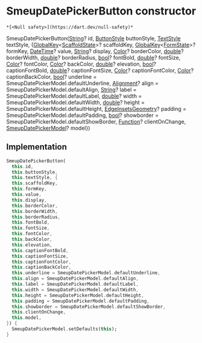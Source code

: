 


# SmeupDatePickerButton constructor




    *[<Null safety>](https://dart.dev/null-safety)*



SmeupDatePickerButton([String](https://api.flutter.dev/flutter/dart-core/String-class.html)? id, [ButtonStyle](https://api.flutter.dev/flutter/material/ButtonStyle-class.html) buttonStyle, [TextStyle](https://api.flutter.dev/flutter/painting/TextStyle-class.html) textStyle, {[GlobalKey](https://api.flutter.dev/flutter/widgets/GlobalKey-class.html)&lt;[ScaffoldState](https://api.flutter.dev/flutter/material/ScaffoldState-class.html)>? scaffoldKey, [GlobalKey](https://api.flutter.dev/flutter/widgets/GlobalKey-class.html)&lt;[FormState](https://api.flutter.dev/flutter/widgets/FormState-class.html)>? formKey, [DateTime](https://api.flutter.dev/flutter/dart-core/DateTime-class.html)? value, [String](https://api.flutter.dev/flutter/dart-core/String-class.html)? display, [Color](https://api.flutter.dev/flutter/dart-ui/Color-class.html)? borderColor, [double](https://api.flutter.dev/flutter/dart-core/double-class.html)? borderWidth, [double](https://api.flutter.dev/flutter/dart-core/double-class.html)? borderRadius, [bool](https://api.flutter.dev/flutter/dart-core/bool-class.html)? fontBold, [double](https://api.flutter.dev/flutter/dart-core/double-class.html)? fontSize, [Color](https://api.flutter.dev/flutter/dart-ui/Color-class.html)? fontColor, [Color](https://api.flutter.dev/flutter/dart-ui/Color-class.html)? backColor, [double](https://api.flutter.dev/flutter/dart-core/double-class.html)? elevation, [bool](https://api.flutter.dev/flutter/dart-core/bool-class.html)? captionFontBold, [double](https://api.flutter.dev/flutter/dart-core/double-class.html)? captionFontSize, [Color](https://api.flutter.dev/flutter/dart-ui/Color-class.html)? captionFontColor, [Color](https://api.flutter.dev/flutter/dart-ui/Color-class.html)? captionBackColor, [bool](https://api.flutter.dev/flutter/dart-core/bool-class.html)? underline = SmeupDatePickerModel.defaultUnderline, [Alignment](https://api.flutter.dev/flutter/painting/Alignment-class.html)? align = SmeupDatePickerModel.defaultAlign, [String](https://api.flutter.dev/flutter/dart-core/String-class.html)? label = SmeupDatePickerModel.defaultLabel, [double](https://api.flutter.dev/flutter/dart-core/double-class.html)? width = SmeupDatePickerModel.defaultWidth, [double](https://api.flutter.dev/flutter/dart-core/double-class.html)? height = SmeupDatePickerModel.defaultHeight, [EdgeInsetsGeometry](https://api.flutter.dev/flutter/painting/EdgeInsetsGeometry-class.html)? padding = SmeupDatePickerModel.defaultPadding, [bool](https://api.flutter.dev/flutter/dart-core/bool-class.html)? showborder = SmeupDatePickerModel.defaultShowBorder, [Function](https://api.flutter.dev/flutter/dart-core/Function-class.html)? clientOnChange, [SmeupDatePickerModel](../../smeup_models_widgets_smeup_datepicker_model/SmeupDatePickerModel-class.md)? model})





## Implementation

```dart
SmeupDatePickerButton(
  this.id,
  this.buttonStyle,
  this.textStyle, {
  this.scaffoldKey,
  this.formKey,
  this.value,
  this.display,
  this.borderColor,
  this.borderWidth,
  this.borderRadius,
  this.fontBold,
  this.fontSize,
  this.fontColor,
  this.backColor,
  this.elevation,
  this.captionFontBold,
  this.captionFontSize,
  this.captionFontColor,
  this.captionBackColor,
  this.underline = SmeupDatePickerModel.defaultUnderline,
  this.align = SmeupDatePickerModel.defaultAlign,
  this.label = SmeupDatePickerModel.defaultLabel,
  this.width = SmeupDatePickerModel.defaultWidth,
  this.height = SmeupDatePickerModel.defaultHeight,
  this.padding = SmeupDatePickerModel.defaultPadding,
  this.showborder = SmeupDatePickerModel.defaultShowBorder,
  this.clientOnChange,
  this.model,
}) {
  SmeupDatePickerModel.setDefaults(this);
}
```







